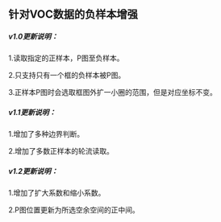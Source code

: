 ## 针对VOC数据的负样本增强
##### v1.0更新说明：

1.读取指定的正样本，P图至负样本。

2.只支持只有一个框的负样本被P图。

3.正样本P图时会选取框图外扩一小圈的范围，但是对应坐标不变。



##### v1.1更新说明：

1.增加了多种边界判断。

2.增加了多数正样本的轮流读取。



##### v1.2更新说明：

1.增加了扩大系数和缩小系数。

2.P图位置更新为所选空余空间的正中间。


